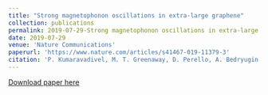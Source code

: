 ```yaml
---
title: "Strong magnetophonon oscillations in extra-large graphene"
collection: publications
permalink: 2019-07-29-Strong magnetophonon oscillations in extra-large graphene
date: 2019-07-29
venue: 'Nature Communications'
paperurl: 'https://www.nature.com/articles/s41467-019-11379-3'
citation: 'P. Kumaravadivel, M. T. Greenaway, D. Perello, A. Bedryugin, J, Birkbeck, J. Wengraf, S.Lui, J. H Edgar, A. K. Geim, L. Eaves and R. Krishna Kumar (2019). &quot;Strong magnetophonon oscillations in extra-large graphene.&quot; <i>Nature Communications</i>. 10(1):3334.'
---
```


[Download paper here](https://www.nature.com/articles/s41467-019-11379-3)

